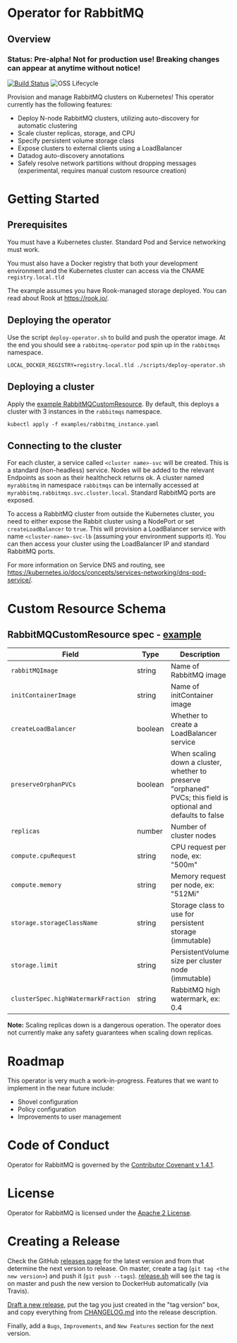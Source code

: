 # Operator for RabbitMQ

## Overview
### Status: **Pre-alpha! Not for production use! Breaking changes can appear at anytime without notice!**

[![Build Status](https://travis-ci.org/indeedeng/rabbitmq-operator.svg?branch=master)](https://travis-ci.org/indeedeng/rabbitmq-operator) 
![OSS Lifecycle](https://img.shields.io/osslifecycle/indeedeng/rabbitmq-operator.svg)


Provision and manage RabbitMQ clusters on Kubernetes! This operator currently has the following features:
* Deploy N-node RabbitMQ clusters, utilizing auto-discovery for automatic clustering
* Scale cluster replicas, storage, and CPU
* Specify persistent volume storage class
* Expose clusters to external clients using a LoadBalancer
* Datadog auto-discovery annotations
* Safely resolve network partitions without dropping messages (experimental, requires manual custom resource creation)

# Getting Started
## Prerequisites
You must have a Kubernetes cluster. Standard Pod and Service networking must work.

You must also have a Docker registry that both your development environment and the Kubernetes cluster can access via the CNAME `registry.local.tld`

The example assumes you have Rook-managed storage deployed. You can read about Rook at https://rook.io/.

## Deploying the operator
Use the script `deploy-operator.sh` to build and push the operator image. At the end you should see a `rabbitmq-operator` pod spin up in the `rabbitmqs` namespace.
```
LOCAL_DOCKER_REGISTRY=registry.local.tld ./scripts/deploy-operator.sh
```

## Deploying a cluster
Apply the [example RabbitMQCustomResource](examples/rabbitmq_instance.yaml). By default, this deploys a cluster with 3 instances in the `rabbitmqs` namespace.
```
kubectl apply -f examples/rabbitmq_instance.yaml
```

## Connecting to the cluster
For each cluster, a service called `<cluster name>-svc` will be created. This is a standard (non-headless) service. Nodes will be added to the relevant Endpoints as soon as their healthcheck returns ok. A cluster named `myrabbitmq` in namespace `rabbitmqs` can be internally accessed at `myrabbitmq.rabbitmqs.svc.cluster.local`. Standard RabbitMQ ports are exposed.

To access a RabbitMQ cluster from outside the Kubernetes cluster, you need to either expose the Rabbit cluster using a NodePort or set `createLoadBalancer` to `true`. This will provision a LoadBalancer service with name `<cluster-name>-svc-lb` (assuming your environment supports it). You can then access your cluster using the LoadBalancer IP and standard RabbitMQ ports.

For more information on Service DNS and routing, see https://kubernetes.io/docs/concepts/services-networking/dns-pod-service/.

# Custom Resource Schema
## RabbitMQCustomResource spec - [example](examples/rabbitmq_instance.yaml)
| Field                | Type      | Description |
|----------------------|-----------|-------------|
| `rabbitMQImage`      | string    | Name of RabbitMQ image |
| `initContainerImage` | string    | Name of initContainer image|
| `createLoadBalancer` | boolean   | Whether to create a LoadBalancer service |
| `preserveOrphanPVCs` | boolean   | When scaling down a cluster, whether to preserve "orphaned" PVCs; this field is optional and defaults to false |
| `replicas`           | number    | Number of cluster nodes |
| `compute.cpuRequest` | string    | CPU request per node, ex: "500m" |
| `compute.memory`     | string    | Memory request per node, ex: "512Mi" |
| `storage.storageClassName`      | string    | Storage class to use for persistent storage (immutable) |
| `storage.limit`      | string    | PersistentVolume size per cluster node (immutable) |
| `clusterSpec.highWatermarkFraction`      | string    | RabbitMQ high watermark, ex: 0.4 |

**Note:** Scaling replicas down is a dangerous operation. The operator does not currently make any safety guarantees when scaling down replicas.

# Roadmap
This operator is very much a work-in-progress. Features that we want to implement in the near future include:
* Shovel configuration
* Policy configuration
* Improvements to user management

# Code of Conduct
Operator for RabbitMQ is governed by the [Contributor Covenant v 1.4.1](CODE_OF_CONDUCT.md).

# License
Operator for RabbitMQ is licensed under the [Apache 2 License](LICENSE).

# Creating a Release
Check the GitHub [releases page](https://github.com/indeedeng/rabbitmq-operator/releases) for the latest version and from that determine the next version to release. On master, create a tag (`git tag <the new version>`) and push it (`git push --tags`). [release.sh](release.sh) will see the tag is on master and push the new version to DockerHub automatically (via Travis).

[Draft a new release](https://github.com/indeedeng/rabbitmq-operator/releases/new), put the tag you just created in the "tag version" box, and copy everything from [CHANGELOG.md](CHANGELOG.md) into the release description.

Finally, add a `Bugs`, `Improvements`, and `New Features` section for the next version.